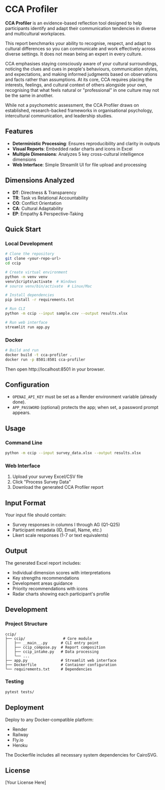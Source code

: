 # CCA Profiler

**CCA Profiler** is an evidence-based reflection tool designed to help participants identify and adapt their communication tendencies in diverse and multicultural workplaces.

This report benchmarks your ability to recognise, respect, and adapt to cultural differences so you can communicate and work effectively across diverse settings. It does not mean being an expert in every culture.

CCA emphasises staying consciously aware of your cultural surroundings, noticing the clues and cues in people's behaviours, communication styles, and expectations, and making informed judgments based on observations and facts rather than assumptions. At its core, CCA requires placing the interests, feelings, and cultural context of others alongside your own, recognising that what feels natural or "professional" in one culture may not be the same in another.

While not a psychometric assessment, the CCA Profiler draws on established, research-backed frameworks in organisational psychology, intercultural communication, and leadership studies.

## Features

- **Deterministic Processing**: Ensures reproducibility and clarity in outputs
- **Visual Reports**: Embedded radar charts and icons in Excel
- **Multiple Dimensions**: Analyzes 5 key cross-cultural intelligence dimensions
- **Web Interface**: Simple Streamlit UI for file upload and processing

## Dimensions Analyzed

- **DT**: Directness & Transparency
- **TR**: Task vs Relational Accountability
- **CO**: Conflict Orientation
- **CA**: Cultural Adaptability
- **EP**: Empathy & Perspective-Taking

## Quick Start

### Local Development

```bash
# Clone the repository
git clone <your-repo-url>
cd ccip

# Create virtual environment
python -m venv venv
venv\Scripts\activate  # Windows
# source venv/bin/activate  # Linux/Mac

# Install dependencies
pip install -r requirements.txt

# Run CLI
python -m ccip --input sample.csv --output results.xlsx

# Run web interface
streamlit run app.py
```

### Docker

```bash
# Build and run
docker build -t cca-profiler .
docker run -p 8501:8501 cca-profiler
```

Then open http://localhost:8501 in your browser.

## Configuration

- `OPENAI_API_KEY` must be set as a Render environment variable (already done).
- `APP_PASSWORD` (optional) protects the app; when set, a password prompt appears.

## Usage

### Command Line
```bash
python -m ccip --input survey_data.xlsx --output results.xlsx
```

### Web Interface
1. Upload your survey Excel/CSV file
2. Click "Process Survey Data"
3. Download the generated CCA Profiler report

## Input Format

Your input file should contain:
- Survey responses in columns I through AG (Q1-Q25)
- Participant metadata (ID, Email, Name, etc.)
- Likert scale responses (1-7 or text equivalents)

## Output

The generated Excel report includes:
- Individual dimension scores with interpretations
- Key strengths recommendations
- Development areas guidance
- Priority recommendations with icons
- Radar charts showing each participant's profile

## Development

### Project Structure
```
ccip/
├── ccip/                 # Core module
│   ├── __main__.py      # CLI entry point
│   ├── ccip_compose.py  # Report composition
│   ├── ccip_intake.py   # Data processing
│   └── ...
├── app.py               # Streamlit web interface
├── Dockerfile           # Container configuration
└── requirements.txt     # Dependencies
```

### Testing
```bash
pytest tests/
```

## Deployment

Deploy to any Docker-compatible platform:
- Render
- Railway
- Fly.io
- Heroku

The Dockerfile includes all necessary system dependencies for CairoSVG.

## License

[Your License Here]